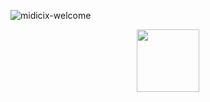 ![midicix-welcome](https://user-images.githubusercontent.com/94143634/231304291-2173947a-ba81-479b-9e4b-ce2bb026b133.svg)
<div id="header" align="center">
  <img src="https://raw.githubusercontent.com/Midicix/Midicix/main/hacker.png" width="100"/>
</div>
